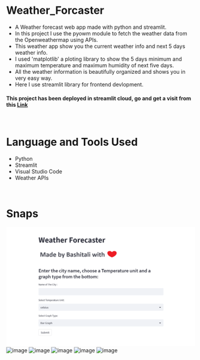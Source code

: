 # Weather_Forcaster
- A Weather forecast web app made with python and streamlit.
- In this project I use the pyowm module to fetch the weather data from the Openweathermap using APIs.
- This weather app show you the current weather info and next 5 days weather info.
- I used 'matplotlib' a ploting library to show the 5 days minimum and maximum temperature and maximum humidity of next five days.
- All the weather information is beautifully organized and shows you in very easy way.
- Here I use streamlit library for frontend devlopment.

#### This project has been deployed in streamlit cloud, go and get a visit from this [Link](https://weatherforecasterapp-das88768.streamlit.app/)

<br/>

# Language and Tools Used
- Python
- Streamlit
- Visual Studio Code
- Weather APIs

<br/>

# Snaps
![image](https://github.com/BashitaliShaikh/Weather_Forecaster_streamlit/blob/main/images/image.png)
![image](https://github.com/das88768/Weather_Forecaster_streamlit/assets/89207002/3d1a5979-78d6-4de4-9c81-51a0055183e6)
![image](https://github.com/das88768/Weather_Forecaster_streamlit/assets/89207002/a2018010-38ef-4f84-bf0c-a7ce25e3241b)
![image](https://github.com/das88768/Weather_Forecaster_streamlit/assets/89207002/133651f4-872a-486c-9732-62480a7a96ad)
![image](https://github.com/das88768/Weather_Forecaster_streamlit/assets/89207002/4e20851d-2045-4617-84b5-f318a6a34571)
![image](https://github.com/das88768/Weather_Forecaster_streamlit/assets/89207002/a348821a-0a7c-4bbc-9675-e37b79a8ec4e)
